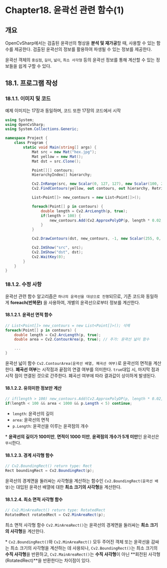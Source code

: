# **Chapter18. 윤곽선 관련 함수(1)**

## **개요**
OpenCvSharp에서는 검출된 윤곽선의 형상을 **분석 및 재가공**할 때, 사용할 수 있는 함수를 제공한다. 검출된 윤곽선의 정보를 활용하여 파생될 수 있는 정보를 제공한다.

윤곽선 객체의 `중심점`, `길이`, `넓이`, `최소 사각형` 등의 윤곽선 정보를 통해 계산할 수 있는 정보들을 쉽게 구할 수 있다.

## **18.1. 프로그램 작성**

### **18.1.1. 이미지 및 코드**

예제 이미지는 17장과 동일하며, 코드 또한 17장의 코드에서 시작

```cs
using System;
using OpenCvSharp;
using System.Collections.Generic;

namespace Project {
    class Program {
        static void Main(string[] args) {
            Mat src = new Mat("hex.jpg");
            Mat yellow = new Mat();
            Mat dst = src.Clone();

            Point[][] contours;
            HierarchyIndex[] hierarchy;

            Cv2.InRange(src, new Scalar(0, 127, 127), new Scalar(100, 255, 255), yellow);
            Cv2.FindContours(yellow, out contours, out hierarchy, RetrievalModes.Tree, ContourApproximationModes.ApproxTC89KCOS);

            List<Point[]> new_contours = new List<Point[]>();

            foreach(Point[] p in contours) {
                double length = Cv2.ArcLength(p, true);
                if(length > 100) {
                    new_contours.Add(Cv2.ApproxPolyDP(p, length * 0.02, true));
                }
            }

            Cv2.DrawContours(dst, new_contours, -1, new Scalar(255, 0, 0), 2, LineTypes.AntiAlias, null, 1);

            Cv2.ImShow("src", src);
            Cv2.ImShow("dst", dst);
            Cv2.WaitKey(0);
        }
    }
}
```

### **18.1.2. 수정 사항**

윤곽선 관련 함수 알고리즘은 `하나의 윤곽선을 대상으로 진행`되므로, 기존 코드와 동일하게 **foreach(반복문)** 을 사용하여, 개별의 윤곽선으로부터 정보를 계산한다.

#### **18.1.2.1. 윤곽선 면적 함수**

```cs
// List<Point[]> new_contours = new List<Point[]>(); 삭제
foreach(Point[] p in contours) {
    double length = Cv2.ArcLength(p, true);
    double area = Cv2.ContourArea(p, true); // 추가: 윤곽선 넓이 함수

    ...
}
```

윤곽선 넓이 함수 `Cv2.ContourArea(윤곽선 배열, 폐곡선 여부)`로 윤곽선의 면적을 계산한다. **폐곡선 여부**는 시작점과 끝점의 연결 여부를 의미한다. `true`대입 시, 마지막 점과 시작 점이 연결된 것으로 간주한다. 폐곡선 여부에 따라 결과값이 상이하게 발생된다.

#### **18.1.2.2. 유의미한 정보만 계산**

```cs
// if(length > 100) new_contours.Add(Cv2.ApproxPolyDP(p, length * 0.02, true)); 삭제
if(length < 100 && area < 1000 && p.Length < 5) continue;
```
* `length`: 윤곽선의 길이
* `area`: 윤곽선의 면적
* `p.Length`: 윤곽선을 이루는 윤곽점의 개수

\* **윤곽선의 길이가 100미만**, **면적이 1000 미만**, **윤곽점의 개수가 5개 미만**인 윤곽선은 `무시`한다.

#### **18.1.2.3. 경계 사각형 함수**

```cs
// Cv2.BoundingRect() return type: Rect
Rect boundingRect = Cv2.BoundingRect(p);
```
윤곽선의 경계면을 둘러싸는 사각형을 계산하는 함수인 `Cv2.BoundingRect(윤곽선 배열)`는 대입된 윤곽선 배열에 대한 **최소 크기의 사각형**을 계산한다.

#### **18.1.2.4. 최소 면적 사각형 함수**

```cs
// Cv2.MinAreaRect() return type: RotatedRect
RotatedRect rotatedRect = Cv2.MinAreaRect(p);
```

최소 면적 사각형 함수 `Cv2.MinAreaRect()`는 윤곽선의 경계면을 둘러싸는 **최소 크기의 사각형**을 계산한다.

\* `Cv2.BoundingRect()`와 `Cv2.MinAreaRect()` 모두 주어진 객체 또는 윤곽선을 감싸는 최소 크기의 사각형을 계산하는 데 사용되나, `Cv2.BoundingRect()`는 최소 크기의 **수직 사각형**을 반환하고, `Cv2.MainAreaRect()`는 **수직 사각형**이 아닌 **회전된 사각형(RotatedRect)**을 반환한다는 차이점이 있다.

